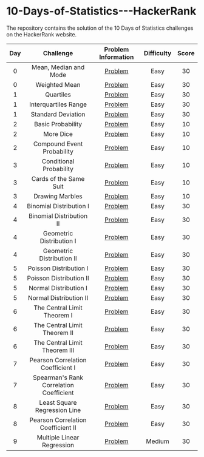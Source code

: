 # 10-Days-of-Statistics---HackerRank
The repository contains the solution of the 10 Days of Statistics challenges on the HackerRank website.

| Day |                Challenge              |                                 Problem Information                                              |    Difficulty  |  Score  |
|:---:|:-------------------------------------:|:------------------------------------------------------------------------------------------------:|:--------------:|:-------:|
|  0  |          Mean, Median and Mode        |  [Problem](https://www.hackerrank.com/challenges/s10-basic-statistics/problem)                   |      Easy      |    30   |
|  0  |              Weighted Mean            |  [Problem](https://www.hackerrank.com/challenges/s10-weighted-mean/problem)                      |      Easy      |    30   |
|  1  |                Quartiles              |  [Problem](https://www.hackerrank.com/challenges/s10-quartiles/problem)                          |      Easy      |    30   |
|  1  |             Interquartiles Range      |  [Problem](https://www.hackerrank.com/challenges/s10-interquartile-range/problem)                |      Easy      |    30   |
|  1  |            Standard Deviation         |  [Problem](https://www.hackerrank.com/challenges/s10-standard-deviation/problem)                 |      Easy      |    30   |
|  2  |            Basic Probability          |  [Problem](https://www.hackerrank.com/challenges/s10-mcq-1/problem)                              |      Easy      |    10   |
|  2  |               More Dice               |  [Problem](https://www.hackerrank.com/challenges/s10-mcq-2/problem)                              |      Easy      |    10   |
|  2  |       Compound Event Probability      |  [Problem](https://www.hackerrank.com/challenges/s10-mcq-3/problem)                              |      Easy      |    10   |
|  3  |          Conditional Probability      |  [Problem](https://www.hackerrank.com/challenges/s10-mcq-4/problem)                              |      Easy      |    10   |
|  3  |         Cards of the Same Suit        |  [Problem](https://www.hackerrank.com/challenges/s10-mcq-5/problem)                              |      Easy      |    10   |
|  3  |            Drawing Marbles            |  [Problem](https://www.hackerrank.com/challenges/s10-mcq-6/problem)                              |      Easy      |    10   |
|  4  |        Binomial Distribution I        | [Problem](https://www.hackerrank.com/challenges/s10-binomial-distribution-1/problem)             |      Easy      |    30   |
|  4  |        Binomial Distribution II       | [Problem](https://www.hackerrank.com/challenges/s10-binomial-distribution-2/problem)             |      Easy      |    30   |
|  4  |         Geometric Distribution I      | [Problem](https://www.hackerrank.com/challenges/s10-geometric-distribution-1/problem)            |      Easy      |    30   |
|  4  |       Geometric Distribution II       | [Problem](https://www.hackerrank.com/challenges/s10-geometric-distribution-2/problem)            |      Easy      |    30   |
|  5  |        Poisson Distribution I         | [Problem](https://www.hackerrank.com/challenges/s10-poisson-distribution-1/problem)              |      Easy      |    30   |
|  5  |        Poisson Distribution II        | [Problem](https://www.hackerrank.com/challenges/s10-poisson-distribution-2/problem)              |      Easy      |    30   |
|  5  |         Normal Distribution I         | [Problem](https://www.hackerrank.com/challenges/s10-normal-distribution-1/problem)               |      Easy      |    30   |
|  5  |         Normal Distribution II        | [Problem](https://www.hackerrank.com/challenges/s10-normal-distribution-2/problem)               |      Easy      |    30   |
|  6  |     The Central Limit Theorem I       | [Problem](https://www.hackerrank.com/challenges/s10-the-central-limit-theorem-1/problem)         |      Easy      |    30   |
|  6  |     The Central Limit Theorem II      | [Problem](https://www.hackerrank.com/challenges/s10-the-central-limit-theorem-2/problem)         |      Easy      |    30   |
|  6  |     The Central Limit Theorem III     | [Problem](https://www.hackerrank.com/challenges/s10-the-central-limit-theorem-3/problem)         |      Easy      |    30   |
|  7  |   Pearson Correlation Coefficient I   | [Problem](https://www.hackerrank.com/challenges/s10-pearson-correlation-coefficient/problem)     |      Easy      |    30   |
|  7  |Spearman's Rank Correlation Coefficient|[Problem](https://www.hackerrank.com/challenges/s10-spearman-rank-correlation-coefficient/problem)|      Easy      |    30   |
|  8  |     Least Square Regression Line      |  [Problem](https://www.hackerrank.com/challenges/s10-least-square-regression-line/problem)       |      Easy      |    30   |
|  8  |   Pearson Correlation Coefficient II  |  [Problem](https://www.hackerrank.com/challenges/s10-mcq-7/problem)                              |      Easy      |    30   |
|  9  |      Multiple Linear Regression       |  [Problem](https://www.hackerrank.com/challenges/s10-multiple-linear-regression/problem)         |     Medium     |    30   |



